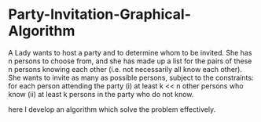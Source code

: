 # Party-Invitation-Graphical-Algorithm

A Lady wants to host a party and to determine whom
to be invited. She has n persons to choose from, and she has made up a list
for the pairs of these n persons knowing each other (i.e. not necessarily all
know each other). She wants to invite as many as possible persons, subject to
the constraints: for each person attending the party (i) at least k << n other
persons who know (ii) at least k persons in the party who do not know.

here I develop an algorithm which solve the problem effectively.
